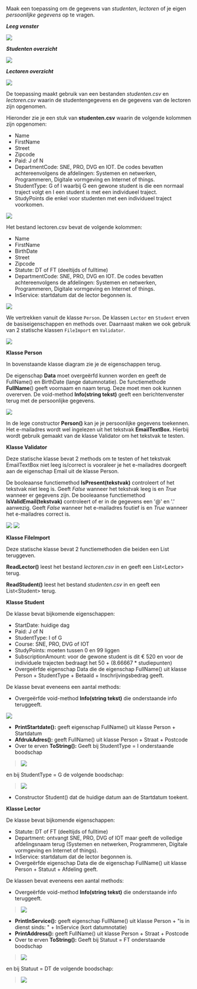 Maak een toepassing om de gegevens van *studenten*, *lectoren* of je eigen *persoonlijke* *gegevens* op te vragen.

***Leeg venster***

![](./media/image1.png)

***Studenten overzicht***

![](./media/image2.png)

***Lectoren overzicht***

![](./media/image3.png)

De toepassing maakt gebruik van een bestanden *studenten.csv* en *lectoren.csv* waarin de studentengegevens en de gegevens van de lectoren zijn opgenomen.

Hieronder zie je een stuk van **studenten.csv** waarin de volgende kolommen zijn opgenomen:
- Name
- FirstName
- Street
- Zipcode
- Paid: J of N
- DepartmentCode: SNE, PRO, DVG en IOT. De codes bevatten achtereenvolgens de afdelingen: Systemen en netwerken, Programmeren, Digitale vormgeving en Internet of things.
- StudentType: G of I waarbij G een gewone student is die een normaal traject volgt en I een student is met een individueel traject.
- StudyPoints die enkel voor studenten met een individueel traject voorkomen.

![](./media/image4.png)

Het bestand lectoren.csv bevat de volgende kolommen:
- Name
- FirstName
- BirthDate
- Street
- Zipcode
- Statute: DT of FT (deeltijds of fulltime)
- DepartmentCode: SNE, PRO, DVG en IOT. De codes bevatten achtereenvolgens de afdelingen: Systemen en netwerken, Programmeren, Digitale vormgeving en Internet of things.
- InService: startdatum dat de lector begonnen is.

![](./media/image5.png)

We vertrekken vanuit de klasse `Person`. De klassen `Lector` en `Student` erven de basiseigenschappen en methods over. Daarnaast maken we ook gebruik van 2 statische klassen `FileImport` en `Validator`.

![](./media/image6.png)

**Klasse Person**

In bovenstaande klasse diagram zie je de eigenschappen terug.

De eigenschap **Data** moet overgeërfd kunnen worden en geeft de FullName() en BirthDate (lange datumnotatie).
De functiemethode **FullName**() geeft voornaam en naam terug. Deze moet men ook kunnen overerven.
De void-method **Info(string tekst)** geeft een berichtenvenster terug met de persoonlijke gegevens.

![](./media/image7.png)

In de lege constructor **Person()** kan je je persoonlijke gegevens toekennen. Het e-mailadres wordt wel ingelezen uit het tekstvak **EmailTextBox.** Hierbij wordt gebruik gemaakt van de klasse Validator om het tekstvak te testen.

**Klasse Validator**

Deze statische klasse bevat 2 methods om te testen of het tekstvak EmailTextBox niet leeg is/correct is vooraleer je het e-mailadres doorgeeft aan de eigenschap Email uit de klasse Person.

De booleaanse functiemethod **IsPresent(tekstvak)** controleert of het tekstvak niet leeg is. Geeft *False* wanneer het tekstvak leeg is en *True* wanneer er gegevens zijn.
De booleaanse functiemethod **IsValidEmail(tekstvak)** controleert of er in de gegevens een '@' en '.' aanwezig. Geeft *False* wanneer het e-mailadres foutief is en *True* wanneer het e-mailadres correct is.

![](./media/image8.png)
![](./media/image9.png)

**Klasse FileImport**

Deze statische klasse bevat 2 functiemethoden die beiden een List teruggeven.

**ReadLector()** leest het bestand *lectoren*.*csv* in en geeft een List\<Lector\> terug.

**ReadStudent()** leest het bestand *studenten*.*csv* in en geeft een List\<Student\> terug.

**Klasse Student**

De klasse bevat bijkomende eigenschappen:
- StartDate: huidige dag
- Paid: J of N
- StudentType: I of G
- Course: SNE, PRO, DVG of IOT
- StudyPoints: moeten tussen 0 en 99 liggen
- SubscriptionAmount: voor de gewone student is dit € 520 en voor de individuele trajecten bedraagt het 50 + (8.66667 \* studiepunten)
- Overgeërfde eigenschap Data die de eigenschap FullName() uit klasse Person + StudentType + Betaald + Inschrijvingsbedrag geeft.

De klasse bevat eveneens een aantal methods:

- Overgeërfde void-method **Info(string tekst)** die onderstaande info teruggeeft.

![](./media/image10.png)

- **PrintStartdate():** geeft eigenschap FullName() uit klasse Person + Startdatum
- **AfdrukAdres():** geeft FullName() uit klasse Person + Straat + Postcode
- Over te erven **ToString():** Geeft bij StudentType = I onderstaande boodschap

> ![](./media/image11.png)

en bij StudentType = G de volgende boodschap:

> ![](./media/image12.png)

- Constructor Student() dat de huidige datum aan de Startdatum toekent.

**Klasse Lector**

De klasse bevat bijkomende eigenschappen:
- Statute: DT of FT (deeltijds of fulltime)
- Department: ontvangt SNE, PRO, DVG of IOT maar geeft de volledige afdelingsnaam terug (Systemen en netwerken, Programmeren, Digitale vormgeving en Internet of things).
- InService: startdatum dat de lector begonnen is.
- Overgeërfde eigenschap Data die de eigenschap FullName() uit klasse Person + Statuut + Afdeling geeft.

De klassen bevat eveneens een aantal methods:
- Overgeërfde void-method **Info(string tekst)** die onderstaande info teruggeeft.

> ![](./media/image13.png)

- **PrintInService():** geeft eigenschap FullName() uit klasse Person + "is in dienst sinds: " + InService (kort datumnotatie)
- **PrintAddress():** geeft FullName() uit klasse Person + Straat + Postcode
- Over te erven **ToString():** Geeft bij Statuut = FT onderstaande boodschap

> ![](./media/image14.png)

en bij Statuut = DT de volgende boodschap:

> ![](./media/image15.png)
